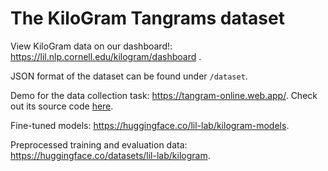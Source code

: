 # The KiloGram Tangrams dataset

View KiloGram data on our dashboard!: https://lil.nlp.cornell.edu/kilogram/dashboard .

JSON format of the dataset can be found under `/dataset`.

Demo for the data collection task: https://tangram-online.web.app/. Check out its source code [here](https://github.com/lil-lab/kilogram-annotation-task).

Fine-tuned models: https://huggingface.co/lil-lab/kilogram-models.

Preprocessed training and evaluation data: https://huggingface.co/datasets/lil-lab/kilogram.
